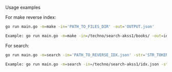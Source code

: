 Usage examples

For make reverse index:
```bash
go run main.go -m=make -in='PATH_TO_FILES_DIR' -out='OUTPUT.json'

Example: go run main.go -m=make -in=/techno/search-akss1/books/ -out=idx.json
```

For search:
```bash
go run main.go -m=search -in='PATH_TO_REVERSE_IDX.json' -str='STR_TOKENS_TO_FIND'

Example: go run main.go -m=search -in=/techno/search-akss1/idx.json -str="Hello friend"
```
